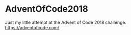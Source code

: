 # AdventOfCode2018
Just my little attempt at the Advent of Code 2018 challenge.
https://adventofcode.com/
